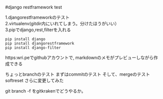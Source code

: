 #django restframework test  

1.djangorestframeworkのテスト  
2.virtualenv(gitdir内にいれてしまう。分けたほうがいい）  
3.pipでdjango,rest,filterを入れる  

    pip install django
    pip install djangorestframework
    pip install django-filter 

https:wri.peでgithubアカウントで,
markdownのメモがプレビューしながら作成できる

ちょっとbranchのテスト
まずはcommitのテスト
そして、mergeのテスト
softreset
さらに変更してみた

git branch -f をgitkrakenでどうやるか。

